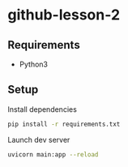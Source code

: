 # github-lesson-2
## Requirements
* Python3

## Setup 
Install dependencies 
```sh
pip install -r requirements.txt
```

Launch dev server
```sh
uvicorn main:app --reload
```

